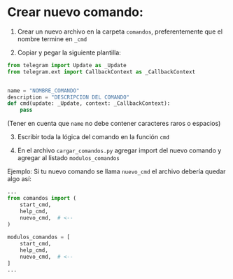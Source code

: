 # Crear nuevo comando:

1. Crear un nuevo archivo en la carpeta `comandos`, preferentemente que el nombre termine en `_cmd`

2. Copiar y pegar la siguiente plantilla:
```python
from telegram import Update as _Update
from telegram.ext import CallbackContext as _CallbackContext


name = "NOMBRE_COMANDO"
description = "DESCRIPCION DEL COMANDO"
def cmd(update: _Update, context: _CallbackContext):
    pass

```
(Tener en cuenta que `name` no debe contener caracteres raros o espacios)

3. Escribir toda la lógica del comando en la función `cmd`

4. En el archivo `cargar_comandos.py` agregar import del nuevo comando y agregar al listado `modulos_comandos`

Ejemplo:
Si tu nuevo comando se llama `nuevo_cmd` el archivo debería quedar algo así:

```python
...
from comandos import (
    start_cmd,
    help_cmd,
    nuevo_cmd,  # <--
)
    
modulos_comandos = [
    start_cmd,
    help_cmd,
    nuevo_cmd,  # <--
]
...
```
